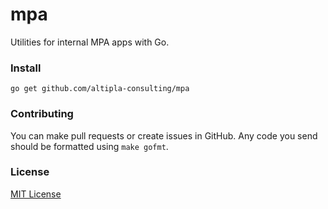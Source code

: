 
# mpa

Utilities for internal MPA apps with Go.


### Install

```shell
go get github.com/altipla-consulting/mpa
```


### Contributing

You can make pull requests or create issues in GitHub. Any code you send should be formatted using `make gofmt`.


### License

[MIT License](LICENSE)
